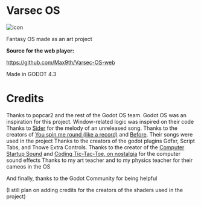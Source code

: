 # Varsec OS

![icon](https://github.com/user-attachments/assets/65a14560-15db-4d34-b16b-93886c1dc837)


 Fantasy OS made as an art project


**Source for the web player:**

https://github.com/Max9th/Varsec-OS-web

Made in GODOT 4.3

# Credits

Thanks to popcar2 and the rest of the Godot OS team. Godot OS was an inspiration for this project. Window-related logic was inspired on their code
Thanks to [Sider](https://www.youtube.com/@Sider_al) for the melody of an unreleased song.
Thanks to the creators of [You spin me round (like a record)](https://en.wikipedia.org/wiki/You_Spin_Me_Round_(Like_a_Record)) and [Before](https://www.youtube.com/watch?v=0Fwx_Nx-nlY&list=RD0Fwx_Nx-nlY&start_radio=1&rv=8n0d4kirCQY). Their songs were used in the project
Thanks to the creators of the godot plugins Gdfxr, Script Tabs, and Tnowe Extra Controls.
Thanks to the creator of the [Computer Startup Sound](https://www.youtube.com/watch?v=4kRqai4ZbHA) and [Coding Tic-Tac-Toe, on nostalgia](https://www.youtube.com/watch?v=iG6M-vt-4JY&t=1502s) for the computer sound effects
Thanks to my art teacher and to my physics teacher for their cameos in the OS

And finally, thanks to the Godot Community for being helpful 

(I still plan on adding credits for the creators of the shaders used in the project)

